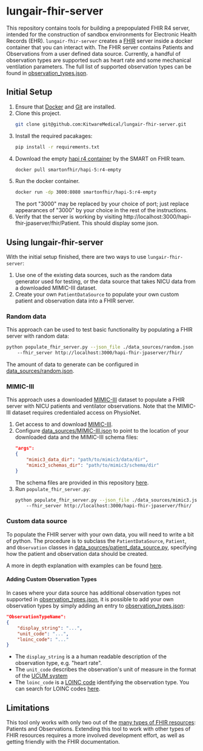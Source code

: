 # lungair-fhir-server

This repository contains tools for building a prepopulated FHIR R4 server,
intended for the construction of sandbox environments for Electronic Health
Records (EHR). `lungair-fhir-server` creates a [FHIR](https://www.hl7.org/fhir/overview.html) server inside a
docker container that you can interact with. The FHIR server contains Patients
and Observations from a user defined data source. Currently,
a handful of observation types are supported such as heart rate and some mechanical ventilation parameters.
The full list of supported observation types can be found in [observation_types.json](observation_types.json).

## Initial Setup

1. Ensure that [Docker](https://docs.docker.com/get-docker/) and [Git](https://git-scm.com/book/en/v2/Getting-Started-Installing-Git) are installed.
2. Clone this project.
    ```sh
    git clone git@github.com:KitwareMedical/lungair-fhir-server.git
    ```
3. Install the required pacakages:
    ```sh
    pip install -r requirements.txt
    ```
4. Download the empty [hapi r4 container](https://hub.docker.com/layers/hapi-5/smartonfhir/hapi-5/r4-empty/images/sha256-42d138f85967cbcde9ed4f74d8cd57adf9f0b057e9c45ba6a8e1713d3f9e1cea?context=explore) by the SMART on FHIR team.
    ```sh
    docker pull smartonfhir/hapi-5:r4-empty
    ```
5. Run the docker container.
    ```sh
    docker run -dp 3000:8080 smartonfhir/hapi-5:r4-empty
    ```
    The port "3000" may be replaced by your choice of port; just replace appearances of "3000" by your choice in the rest of the instructions.
6. Verify that the server is working by visiting http://localhost:3000/hapi-fhir-jpaserver/fhir/Patient. This should display some json.


## Using lungair-fhir-server

With the initial setup finished, there are two ways to use
`lungair-fhir-server`:
1. Use one of the existing data sources, such as the random data generator used for testing, or the data source that takes NICU data from a downloaded MIMIC-III dataset.
2. Create your own `PatientDataSource` to populate your own custom patient and observation data into a FHIR server.

### Random data

This approach can be used to test basic functionality by populating a FHIR server with random data:

```sh
python populate_fhir_server.py --json_file ./data_sources/random.json
    --fhir_server http://localhost:3000/hapi-fhir-jpaserver/fhir/    
```

The amount of data to generate can be configured in [data_sources/random.json](data_sources/random.json).

### MIMIC-III

This approach uses a downloaded [MIMIC-III](https://physionet.org/content/mimiciii/1.4/) dataset to populate a FHIR server with NICU patients and ventilator observations. Note that the MIMIC-III dataset requires credentialed access on PhysioNet.

1. Get access to and download [MIMIC-III](https://physionet.org/content/mimiciii/1.4/).
2. Configure [data_sources/MIMIC-III.json](data_sources/MIMIC-III.json) to point to the location of your downloaded data and the MIMIC-III schema files:
    ```json
    "args":
    {
        "mimic3_data_dir": "path/to/mimic3/data/dir",
        "mimic3_schemas_dir": "path/to/mimic3/schema/dir"
    }
    ```
    The schema files are provided in this repository [here](mimic3-schemas).
3. Run `populate_fhir_server.py`:
    ```sh
    python populate_fhir_server.py --json_file ./data_sources/mimic3.json
    	--fhir_server http://localhost:3000/hapi-fhir-jpaserver/fhir/    
    ```


### Custom data source

To populate the FHIR server with your own data, you will need to write a bit of python.
The procedure is to subclass the `PatientDataSource`, `Patient`, and `Observation` classes in [data_sources/patient_data_source.py](data_sources/patient_data_source.py), specifying how the patient and observation data should be created.

A more in depth explanation with examples can be found [here](example/example.md).

#### Adding Custom Observation Types

In cases where your data source has additional observation types
not supported in [observation_types.json](observation_types.json), it is possible to add
your own observation types by simply adding an entry to [observation_types.json](observation_types.json):

```json
"ObservationTypeName":
{
    "display_string": "...",
    "unit_code": "...",
    "loinc_code": "..."
}
```
- The `display_string` is a a human readable description of the observation type, e.g. "heart rate".
- The `unit_code` describes the observation's unit of measure in the format of the [UCUM system](http://unitsofmeasure.org)
- The `loinc_code` is a [LOINC code](https://en.wikipedia.org/wiki/LOINC) identifying the observation type. You can search for LOINC codes [here](https://loinc.org/search/).

## Limitations

This tool only works with only two out of the [many types of FHIR resources](https://www.hl7.org/fhir/resourcelist.html): Patients and Observations. Extending this tool to work with other types of FHIR resources requires a more involved development effort, as well as getting friendly with the FHIR documentation.
